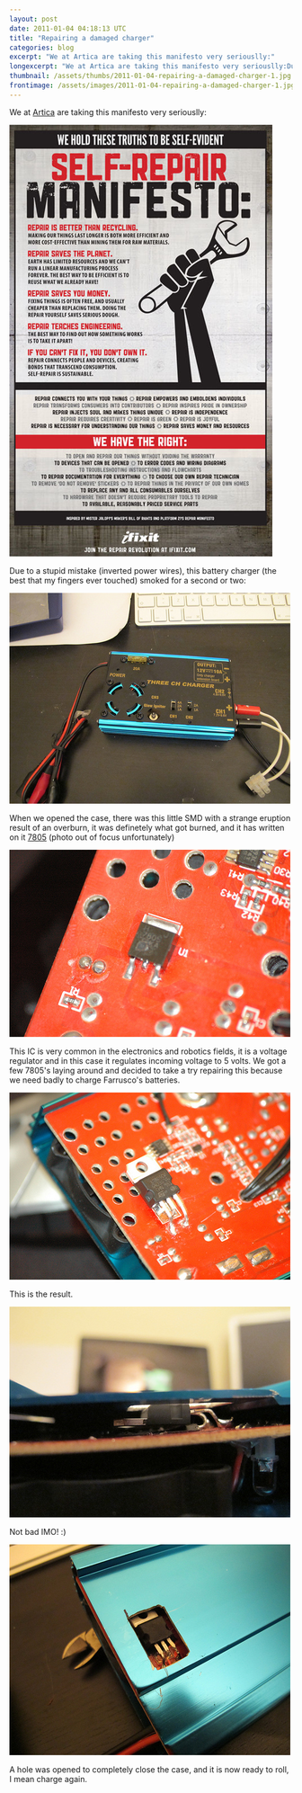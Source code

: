 ```yaml
---
layout: post
date: 2011-01-04 04:18:13 UTC
title: "Repairing a damaged charger"
categories: blog
excerpt: "We at Artica are taking this manifesto very seriouslly:"
longexcerpt: "We at Artica are taking this manifesto very seriouslly:Due to a stupid mistake (inverted power wires), this battery charger (the best that my fingers ever touched) smoked for a second or two:"
thumbnail: /assets/thumbs/2011-01-04-repairing-a-damaged-charger-1.jpg
frontimage: /assets/images/2011-01-04-repairing-a-damaged-charger-1.jpg
---
```


We at <a href="http://www.artica.cc">Artica</a> are taking this manifesto very seriouslly:

<a href="http://www.ifixit.com/Manifesto">![](/assets/images/2011-01-04-repairing-a-damaged-charger-1.jpg)</a>

Due to a stupid mistake (inverted power wires), this battery charger (the best that my fingers ever touched) smoked for a second or two:

<a title="Repairing a damaged charger by guibot, on Flickr" href="http://www.flickr.com/photos/guibot/5321952211/">![](/assets/images/2011-01-04-repairing-a-damaged-charger-2.jpg)</a>

When we opened the case, there was this little SMD with a strange eruption result of an overburn, it was definetely what got burned, and it has written on it <a href="http://en.wikipedia.org/wiki/78xx">7805</a> (photo out of focus unfortunately)

<a title="Repairing a damaged charger by guibot, on Flickr" href="http://www.flickr.com/photos/guibot/5322554634/">![](/assets/images/2011-01-04-repairing-a-damaged-charger-3.jpg)</a>

This IC is very common in the electronics and robotics fields, it is a voltage regulator and in this case it regulates incoming voltage to 5 volts. We got a few 7805's laying around and decided to take a try repairing this because we need badly to charge Farrusco's batteries.

<a title="Repairing a damaged charger by guibot, on Flickr" href="http://www.flickr.com/photos/guibot/5322552614/">![](/assets/images/2011-01-04-repairing-a-damaged-charger-4.jpg)</a>

This is the result.

<a title="Repairing a damaged charger by guibot, on Flickr" href="http://www.flickr.com/photos/guibot/5322550834/">![](/assets/images/2011-01-04-repairing-a-damaged-charger-5.jpg)</a>

Not bad IMO! :)

<a title="Repairing a damaged charger by guibot, on Flickr" href="http://www.flickr.com/photos/guibot/5322549622/">![](/assets/images/2011-01-04-repairing-a-damaged-charger-6.jpg)</a>

A hole was opened to completely close the case, and it is now ready to roll, I mean charge again.
